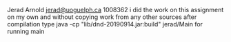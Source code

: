 Jerad Arnold
jerad@uoguelph.ca
1008362
i did the work on this assignment on my own and without copying work from any other sources
after compilation type java -cp "lib/dnd-20190914.jar:build" jerad/Main for running main
